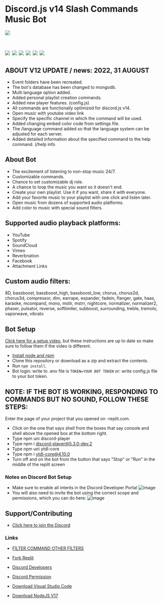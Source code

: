 # Discord.js v14 Slash Commands Music Bot
![](https://komarev.com/ghpvc/?username=umutxyp&color=blue)


# <a href="https://youtube.com/UmutBayraktarYT"><img src="https://img.shields.io/badge/YouTube-FF0000?style=for-the-badge&logo=youtube&logoColor=white"></a> <a href="https://discord.gg/codes"><img src="https://img.shields.io/badge/Discord-7289DA?style=for-the-badge&logo=discord&logoColor=white"></a> <a href="https://facebook.com/umutxyp"><img src="https://img.shields.io/badge/Facebook-1877F2?style=for-the-badge&logo=facebook&logoColor=white"></a> <a href="https://instagram.com/umutxyp"><img src="https://img.shields.io/badge/Instagram-E4405F?style=for-the-badge&logo=instagram&logoColor=white"></a> <a href="https://blog.umut.live"><img src="https://img.shields.io/badge/Blogger-FF5722?style=for-the-badge&logo=blogger&logoColor=white"></a> <a href="https://twitch.com/umutyzx"><img src="https://img.shields.io/badge/Twitch-9146FF?style=for-the-badge&logo=twitch&logoColor=white"></a> 


## ABOUT V12 UPDATE / news: 2022, 31 AUGUST
- Event folders have been recreated.
- The bot's database has been changed to mongodb.
- Multi language option added.
- Added personal playlist creation commands.
- Added new player features. (config.js)
- All commands are functionally optimized for discord.js v14.
- Open music with youtube video link
- Specify the specific channel in which the command will be used.
- Added changing embed color code from settings file.
- The /language command added so that the language system can be adjusted for each server.
- Added detailed information about the specified command to the help command. (/help info <command>


## About Bot
- The excitement of listening to non-stop music 24/7.
- Customizable commands.
- Chance to set customizable dj role.
- A chance to loop the music you want so it doesn't end.
- Create your own playlist. Use it if you want, share it with everyone.
- Add your favorite music to your playlist with one click and listen later.
- Open music from dozens of supported audio platforms.
- Add color to music with special sound filters.


## Supported audio playback platforms:
- YouTube
- Spotify 
- SoundCloud 
- Vimeo
- Reverbnation
- Facebook
- Attachment Links


## Custom audio filters:
8D, bassboost, bassboost_high, bassboost_low,	chorus,	chorus2d,	chorus3d,	compressor,	dim,	earrape, expander, fadein,	flanger,	gate,	haas,	karaoke,	mcompand,	mono, mstlr,	mstrr,	nightcore, normalizer, normalizer2, phaser, pulsator, reverse, softlimiter, subboost, surrounding, treble, tremolo, vaporwave, vibrato

## Bot Setup
[Click here for a setup video](https://youtu.be/mDKQJeWWvss), but these instructions are up to date so make sure to follow them if the video is different.

- [Install node and npm](https://docs.npmjs.com/downloading-and-installing-node-js-and-npm#using-a-node-version-manager-to-install-nodejs-and-npm)
- Clone this repository or download as a zip and extract the contents.
- Run `npm install`.
- Bot login: write to .env file is `TOKEN=YOUR BOT TOKEN` or: write config.js file to your bot token.


## NOTE: IF THE BOT IS WORKING, RESPONDING TO COMMANDS BUT NO SOUND, FOLLOW THESE STEPS:
Enter the page of your project that you opened on -replit.com.
- Click on the one that says shell from the boxes that say console and shell above the opened box at the bottom right.
- Type npm uni discord-player
- Type npm i discord-player@5.3.0-dev.2
- Type npm uni ytdl-core
- Type npm i ytdl-core@4.10.0
- Turn off and on the bot from the button that says "Stop" or "Run" in the middle of the replit screen


### Notes on Discord Bot Setup
- Make sure to enable all intents in the Discord Developer Portal
![image](https://user-images.githubusercontent.com/4060573/181925950-0403ec46-f606-4ae2-bac8-6a2e30d10d9f.png)
- You will also need to invite the bot using the correct scope and permissions, which you can do here:
![image](https://user-images.githubusercontent.com/4060573/181926061-310e817a-97c5-48d8-adce-77a505c36336.png)

## Support/Contributing
- [Click here to join the Discord](https://discord.gg/Fy4WmSThRZ)

### Links

- [FİLTER COMMAND OTHER FİLTERS](https://discord-player.js.org/docs/main/master/class/AudioFilters)

- [Fork Replit](https://replit.com/)

- [Discord Developers](https://discord.dev)

- [Discord Permission](https://bit.ly/3L4RZpi)

- [Download Visual Studio Code](https://code.visualstudio.com/download)

- [Download NodeJS V17](https://nodejs.org/)
